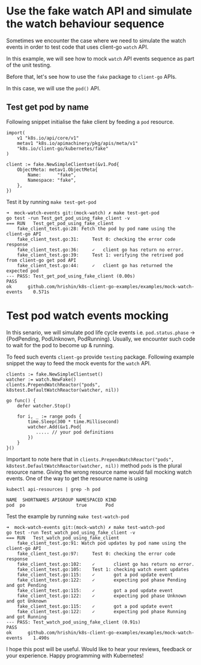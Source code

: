
# Use the fake watch API and simulate the watch behaviour sequence


Sometimes we encounter the case where we need to simulate the watch events in 
order to test code that uses client-go `watch` API.

In this example, we will see how to mock `watch` API events sequence as part of the unit testing.

Before that, let's see how to use the `fake` package to `client-go` APIs.

In this case, we will use the `pod()` API.

## Test get pod by name

Following snippet initialise the fake client by feeding a  `pod` resource.
```
import(
	v1 "k8s.io/api/core/v1"
	metav1 "k8s.io/apimachinery/pkg/apis/meta/v1"
	"k8s.io/client-go/kubernetes/fake"
)

client := fake.NewSimpleClientset(&v1.Pod{
	ObjectMeta: metav1.ObjectMeta{
		Name:      "fake",
		Namespace: "fake",
	},
})
```

Test it by running `make test-get-pod`

```
➜  mock-watch-events git:(mock-watch) ✗ make test-get-pod
go test -run Test_get_pod_using_fake_client -v
=== RUN   Test_get_pod_using_fake_client
    fake_client_test.go:28: Fetch the pod by pod name using the client-go API 
    fake_client_test.go:31: 	Test 0: checking the error code response
    fake_client_test.go:36: 	✓	client go has return no error.
    fake_client_test.go:39: 	Test 1: verifying the retrived pod from client-go get pod API
    fake_client_test.go:44: 	✓	client go has returned the expected pod
--- PASS: Test_get_pod_using_fake_client (0.00s)
PASS
ok  	github.com/hrishin/k8s-client-go-examples/examples/mock-watch-events	0.571s
```

# Test pod watch events mocking

In this senario, we will simulate pod life cycle events i.e. `pod.status.phase` -> {PodPending,  PodUnknown, PodRunning}.
Usually, we encounter such code to wait for the pod to become up & running.

To feed such events `client-go` provide `testing` package. Following example snippet the way to feed the mock events for the `watch` API.

```
clients := fake.NewSimpleClientset()
watcher := watch.NewFake()
clients.PrependWatchReactor("pods", k8stest.DefaultWatchReactor(watcher, nil))

go func() {
	defer watcher.Stop()

	for i, _ := range pods {
		time.Sleep(300 * time.Millisecond)
		watcher.Add(&v1.Pod{
		   ..... // your pod definitions
		})
	}
}()
```

Important to note here that in `clients.PrependWatchReactor("pods", k8stest.DefaultWatchReactor(watcher, nil))`  method `pods` is the plural resource name. Giving the wrong resource name would fail mocking watch events. One of the way to get the resource name is using 
```
kubectl api-resources | grep -h pod

NAME  SHORTNAMES APIGROUP NAMESPACED KIND
pod  po  				  true 		 Pod
```

Test the example by running `make test-watch-pod`

```
➜  mock-watch-events git:(mock-watch) ✗ make test-watch-pod
go test -run Test_watch_pod_using_fake_client -v
=== RUN   Test_watch_pod_using_fake_client
    fake_client_test.go:91: Watch pod updates by pod name using the client-go API 
    fake_client_test.go:97:     Test 0: checking the error code response
    fake_client_test.go:102:    ✓       client go has return no error.
    fake_client_test.go:105:    Test 1: checking watch event updates
    fake_client_test.go:115:    ✓       got a pod update event
    fake_client_test.go:122:    ✓       expecting pod phase Pending and got Pending
    fake_client_test.go:115:    ✓       got a pod update event
    fake_client_test.go:122:    ✓       expecting pod phase Unknown and got Unknown
    fake_client_test.go:115:    ✓       got a pod update event
    fake_client_test.go:122:    ✓       expecting pod phase Running and got Running
--- PASS: Test_watch_pod_using_fake_client (0.91s)
PASS
ok      github.com/hrishin/k8s-client-go-examples/examples/mock-watch-events    1.490s
```

I hope this post will be useful. Would like to hear your reviews, feedback or your experience. 
Happy programming with Kubernetes!